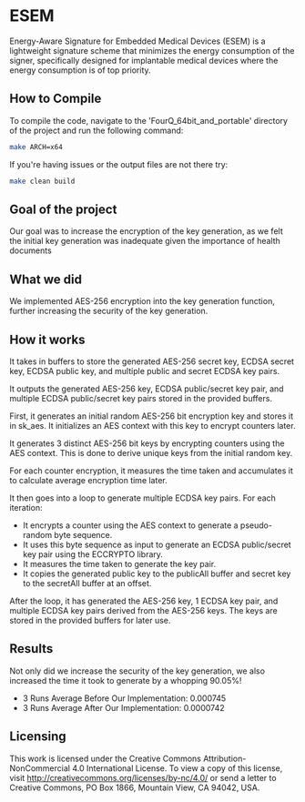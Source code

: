 # ESEM

Energy-Aware Signature for Embedded Medical Devices (ESEM) is a lightweight signature scheme that minimizes the energy consumption of the signer, specifically designed for implantable medical devices where the energy consumption is of top priority.

## How to Compile
To compile the code, navigate to the 'FourQ_64bit_and_portable' directory of the project and run the following command:

```bash
make ARCH=x64
```

If you're having issues or the output files are not there try:

```bash
make clean build
```

## Goal of the project

Our goal was to increase the encryption of the key generation, as we felt the initial key generation was inadequate given the importance of health documents

## What we did

We implemented AES-256 encryption into the key generation function, further increasing the security of the key generation.

## How it works

It takes in buffers to store the generated AES-256 secret key, ECDSA secret key, ECDSA public key, and multiple public and secret ECDSA key pairs.

It outputs the generated AES-256 key, ECDSA public/secret key pair, and multiple ECDSA public/secret key pairs stored in the provided buffers.

First, it generates an initial random AES-256 bit encryption key and stores it in sk_aes. It initializes an AES context with this key to encrypt counters later.

It generates 3 distinct AES-256 bit keys by encrypting counters using the AES context. This is done to derive unique keys from the initial random key.

For each counter encryption, it measures the time taken and accumulates it to calculate average encryption time later.

It then goes into a loop to generate multiple ECDSA key pairs. For each iteration:

- It encrypts a counter using the AES context to generate a pseudo-random byte sequence.
- It uses this byte sequence as input to generate an ECDSA public/secret key pair using the ECCRYPTO library.
- It measures the time taken to generate the key pair.
- It copies the generated public key to the publicAll buffer and secret key to the secretAll buffer at an offset.

After the loop, it has generated the AES-256 key, 1 ECDSA key pair, and multiple ECDSA key pairs derived from the AES-256 keys. The keys are stored in the provided buffers for later use.

## Results

Not only did we increase the security of the key generation, we also increased the time it took to generate by a whopping 90.05%! 

- 3 Runs Average Before Our Implementation: 0.000745
- 3 Runs Average After Our Implementation: 0.0000742

## Licensing

This work is licensed under the Creative Commons Attribution-NonCommercial 4.0 International License. To view a copy of this license, visit http://creativecommons.org/licenses/by-nc/4.0/ or send a letter to Creative Commons, PO Box 1866, Mountain View, CA 94042, USA.
